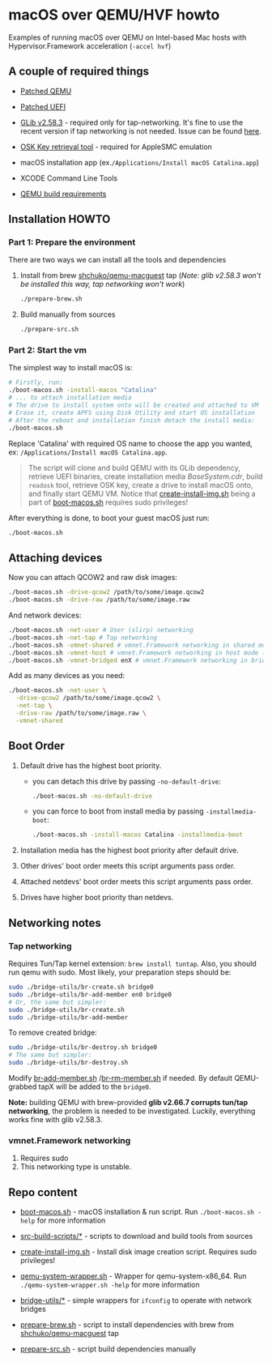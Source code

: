 # macOS over QEMU/HVF howto

Examples of running macOS over QEMU on Intel-based Mac hosts with Hypervisor.Framework
acceleration (`-accel hvf`)

## A couple of required things

- [Patched QEMU](https://github.com/shchuko/qemu/tree/vmnet-v6.1.0-patches-v3)

- [Patched UEFI](https://github.com/shchuko/OvmfDarwinPkg)

- [GLib v2.58.3](https://gitlab.gnome.org/GNOME/glib/-/tree/2.58.3) - required only for
  tap-networking. It's fine to use the recent version if tap networking is not needed. Issue can be
  found [here](https://gitlab.com/qemu-project/qemu/-/issues/335).

- [OSK Key retrieval tool](https://github.com/shchuko/readosk) - required for AppleSMC emulation

- macOS installation app (ex.`/Applications/Install macOS Catalina.app`)

- XCODE Command Line Tools

- [QEMU build requirements](https://wiki.qemu.org/Hosts/Mac)

## Installation HOWTO

### Part 1: Prepare the environment

There are two ways we can install all the tools and dependencies

1. Install from brew [shchuko/qemu-macguest](https://github.com/shchuko/homebrew-qemu-macguest)
   tap (*Note: glib v2.58.3 won't be installed this way, tap networking won't work*)
    ```bash
    ./prepare-brew.sh
    ```

2. Build manually from sources
    ```bash
    ./prepare-src.sh
    ```

### Part 2: Start the vm

The simplest way to install macOS is:

```bash
# Firstly, run:
./boot-macos.sh -install-macos "Catalina"
# ... to attach installation media
# The drive to install system onto will be created and attached to VM
# Erase it, create APFS using Disk Utility and start OS installation
# After the reboot and installation finish detach the install media:
./boot-macos.sh
```

Replace 'Catalina' with required OS name to choose the app you wanted,
ex: `/Applications/Install macOS Catalina.app`.

> The script will clone and build QEMU with its GLib dependency,
> retrieve UEFI binaries, create installation media *BaseSystem.cdr*, build `readosk` tool, retrieve OSK key,
> create a drive to install macOS onto, and finally start QEMU VM. Notice that
> [create-install-img.sh](create-install-img.sh) being a part of [boot-macos.sh](boot-macos.sh) requires sudo
> privileges!

After everything is done, to boot your guest macOS just run:

```bash
./boot-macos.sh
```

## Attaching devices

Now you can attach QCOW2 and raw disk images:

```bash
./boot-macos.sh -drive-qcow2 /path/to/some/image.qcow2
./boot-macos.sh -drive-raw /path/to/some/image.raw
```

And network devices:

```bash
./boot-macos.sh -net-user # User (slirp) networking
./boot-macos.sh -net-tap # Tap networking
./boot-macos.sh -vmnet-shared # vmnet.Framework networking in shared mode (experimental)
./boot-macos.sh -vmnet-host # vmnet.Framework networking in host mode (experimental)
./boot-macos.sh -vmnet-bridged enX # vmnet.Framework networking in bridged mode, bridged onto enX (experimental)
```

Add as many devices as you need:

```bash
./boot-macos.sh -net-user \
  -drive-qcow2 /path/to/some/image.qcow2 \
  -net-tap \
  -drive-raw /path/to/some/image.raw \
  -vmnet-shared 
```

## Boot Order

1. Default drive has the highest boot priority.
    * you can detach this drive by passing `-no-default-drive`:

      ```bash
      ./boot-macos.sh -no-default-drive
      ```
    * you can force to boot from install media by passing `-installmedia-boot`:
      ```bash
      ./boot-macos.sh -install-macos Catalina -installmedia-boot 
      ```
2. Installation media has the highest boot priority after default drive.


3. Other drives' boot order meets this script arguments pass order.

4. Attached netdevs' boot order meets this script arguments pass order.

5. Drives have higher boot priority than netdevs.

## Networking notes

### Tap networking

Requires Tun/Tap kernel extension: `brew install tuntap`. Also, you should run qemu with sudo. Most
likely, your preparation steps should be:

```bash
sudo ./bridge-utils/br-create.sh bridge0
sudo ./bridge-utils/br-add-member en0 bridge0
# Or, the same but simpler:
sudo ./bridge-utils/br-create.sh
sudo ./bridge-utils/br-add-member
```

To remove created bridge:

```bash
sudo ./bridge-utils/br-destroy.sh bridge0
# The same but simpler:
sudo ./bridge-utils/br-destroy.sh
```

Modify [br-add-member.sh](bridge-utils/br-add-member.sh)
/[br-rm-member.sh](bridge-utils/br-rm-member.sh) if needed. By default QEMU-grabbed tapX will be
added to the `bridge0`.

**Note:** building QEMU with brew-provided **glib v2.66.7 corrupts tun/tap networking**, the problem
is needed to be investigated. Luckily, everything works fine with glib v2.58.3.

### vmnet.Framework networking

1. Requires sudo
2. This networking type is unstable.

## Repo content

- [boot-macos.sh](boot-macos.sh) - macOS installation & run script. Run `./boot-macos.sh -help` for
  more information

- [src-build-scripts/*](src-build-scripts) - scripts to download and build tools from sources

- [create-install-img.sh](create-install-img.sh) - Install disk image creation script. Requires sudo
  privileges!

- [qemu-system-wrapper.sh](qemu-system-wrapper.sh) - Wrapper for qemu-system-x86_64.
  Run `./qemu-system-wrapper.sh -help` for more information

- [bridge-utils/*](bridge-utils) - simple wrappers for `ifconfig` to operate with network bridges

- [prepare-brew.sh](prepare-brew.sh) - script to install dependencies with brew
  from [shchuko/qemu-macguest](https://github.com/shchuko/homebrew-qemu-macguest) tap

- [prepare-src.sh](prepare-src.sh) - script build dependencies manually 
